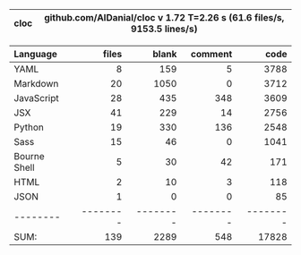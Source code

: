 cloc|github.com/AlDanial/cloc v 1.72  T=2.26 s (61.6 files/s, 9153.5 lines/s)
--- | ---

Language|files|blank|comment|code
:-------|-------:|-------:|-------:|-------:
YAML|8|159|5|3788
Markdown|20|1050|0|3712
JavaScript|28|435|348|3609
JSX|41|229|14|2756
Python|19|330|136|2548
Sass|15|46|0|1041
Bourne Shell|5|30|42|171
HTML|2|10|3|118
JSON|1|0|0|85
--------|--------|--------|--------|--------
SUM:|139|2289|548|17828
